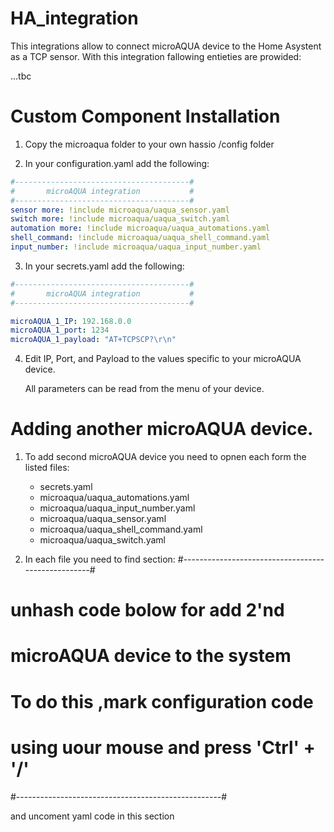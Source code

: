 # HA_integration
This integrations allow to connect microAQUA device to the Home Asystent as a TCP sensor. 
With this integration fallowing entieties are prowided: 

...tbc

# Custom Component Installation
  1. Copy the microaqua folder to your own hassio /config folder
  
  3. In your configuration.yaml add the following:
   ```yaml
   #---------------------------------------#
   #       microAQUA integration           #
   #---------------------------------------#
   sensor more: !include microaqua/uaqua_sensor.yaml
   switch more: !include microaqua/uaqua_switch.yaml
   automation more: !include microaqua/uaqua_automations.yaml
   shell_command: !include microaqua/uaqua_shell_command.yaml
   input_number: !include microaqua/uaqua_input_number.yaml
   ```
  3. In your secrets.yaml add the following:
  ```yaml
  #---------------------------------------#
  #       microAQUA integration           #
  #---------------------------------------#

  microAQUA_1_IP: 192.168.0.0
  microAQUA_1_port: 1234
  microAQUA_1_payload: "AT+TCPSCP?\r\n"
  ```
  4. Edit IP, Port, and Payload to the values specific to your microAQUA device.
      
      All parameters can be read from the menu of your device.
      
      
 # Adding another microAQUA device.   
 
 1. To add second microAQUA device you need to opnen each form the listed files: 
    - secrets.yaml
    - microaqua/uaqua_automations.yaml
    - microaqua/uaqua_input_number.yaml
    - microaqua/uaqua_sensor.yaml
    - microaqua/uaqua_shell_command.yaml
    - microaqua/uaqua_switch.yaml
    
 2. In each file you need to find section: 
  #---------------------------------------------------#
  #           unhash code bolow for add 2'nd          #
  #           microAQUA device to the system          #
  #                                                   #
  #       To do this ,mark configuration code         #
  #       using uour mouse and press 'Ctrl' + '/'     #
  #---------------------------------------------------#

and uncoment yaml code in this section
    
 
  
    
    
